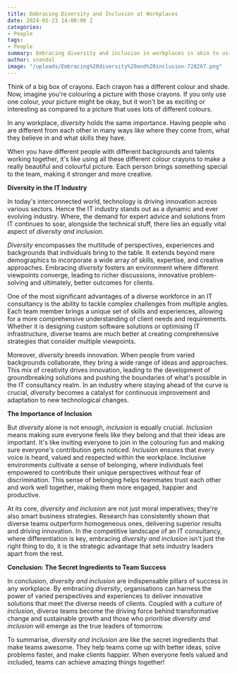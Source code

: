 ```yaml
---
title: Embracing Diversity and Inclusion at Workplaces
date: 2024-05-23 14:00:00 Z
categories:
- People
tags:
- People
summary: Embracing diversity and inclusion in workplaces is akin to using a multitude of colourful crayons to create vibrant and innovative solutions. In the dynamic realm of IT consultancy, diverse teams not only outperform homogeneous ones but also drive transformative change, making diversity and inclusion indispensable for success and industry leadership.
author: snandal
image: "/uploads/Embracing%20diversity%20and%20inclusion-728267.png"
---
```


Think of a big box of crayons. Each crayon has a different colour and shade. 
Now, imagine you're colouring a picture with those crayons. If you only use one colour, your picture might be okay, but it won't be as exciting or interesting as compared to a picture that uses lots of different colours.

In any workplace, *diversity* holds the same importance. Having people who are different from each other in many ways like where they come from, what they believe in and what skills they have.

When you have different people with different backgrounds and talents working together, it's like using all these different colour crayons to make a really beautiful and colourful picture. Each person brings something special to the team, making it stronger and more creative.

**Diversity in the IT Industry**

In today's interconnected world, technology is driving innovation across various sectors. Hence the IT industry stands out as a dynamic and ever evolving industry. Where, the demand for expert advice and solutions from IT continues to soar, alongside the technical stuff, there lies an equally vital aspect of *diversity and inclusion*.

*Diversity* encompasses the multitude of perspectives, experiences and backgrounds that individuals bring to the table. 
It extends beyond mere demographics to incorporate a wide array of skills, expertise, and creative approaches. 
Embracing *diversity* fosters an environment where different viewpoints converge, leading to richer discussions, innovative problem-solving and ultimately, better outcomes for clients.

One of the most significant advantages of a diverse workforce in an IT consultancy is the ability to tackle complex challenges from multiple angles. 
Each team member brings a unique set of skills and experiences, allowing for a more comprehensive understanding of client needs and requirements. 
Whether it is designing custom software solutions or optimising IT infrastructure, diverse teams are much better at creating comprehensive strategies that consider multiple viewpoints.

Moreover, *diversity* breeds innovation. When people from varied backgrounds collaborate, they bring a wide range of ideas and approaches. 
This mix of creativity drives innovation, leading to the development of groundbreaking solutions and pushing the boundaries of what's possible in the IT consultancy realm. In an industry where staying ahead of the curve is crucial, *diversity* becomes a catalyst for continuous improvement and adaptation to new technological changes.

**The Importance of Inclusion**

But *diversity* alone is not enough, *inclusion* is equally crucial. 
*Inclusion* means making sure everyone feels like they belong and that their ideas are important. It's like inviting everyone to join in the colouring fun and making sure everyone's contribution gets noticed. *Inclusion* ensures that every voice is heard, valued and respected within the workplace. Inclusive environments cultivate a sense of belonging, where individuals feel empowered to contribute their unique perspectives without fear of discrimination. This sense of belonging helps teammates trust each other and work well together, making them more engaged, happier and productive.

At its core, *diversity and inclusion* are not just moral imperatives; they're also smart business strategies. Research has consistently shown that diverse teams outperform homogeneous ones, delivering superior results and driving innovation. In the competitive landscape of an IT consultancy, where differentiation is key, embracing *diversity and inclusion* isn't just the right thing to do, it is the strategic advantage that sets industry leaders apart from the rest.

**Conclusion: The Secret Ingredients to Team Success**

In conclusion, *diversity and inclusion* are indispensable pillars of success in any workplace. By embracing *diversity*, organisations can harness the power 
of varied perspectives and experiences to deliver innovative solutions that meet the diverse needs of clients. Coupled with a culture of *inclusion*, diverse teams become the driving force behind transformative change and sustainable growth and those who prioritise *diversity and inclusion* will emerge as the true leaders of tomorrow.

To summarise, *diversity and inclusion* are like the secret ingredients that make teams awesome. They help teams come up with better ideas, solve problems faster, and make clients happier. When everyone feels valued and included, teams can achieve amazing things together!

